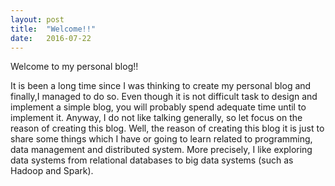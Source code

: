 ```yaml
---
layout: post
title:  "Welcome!!"
date:   2016-07-22
---
```


<p class="intro"><span class="dropcap"></span>Welcome to my personal blog!! </p>

It is been a long time since I was thinking to create my personal blog and finally,I managed to do so. 
Even though it is not difficult task to design and implement a simple blog, you will probably spend adequate time until to implement it.  Anyway, I do not like talking generally, so let focus on the reason of creating this blog. 
Well, the reason of creating this blog it is just to share some things which I have or going to learn related to programming, data management and distributed system. More precisely, I like exploring data systems from relational databases to big data systems (such as Hadoop and Spark). 
